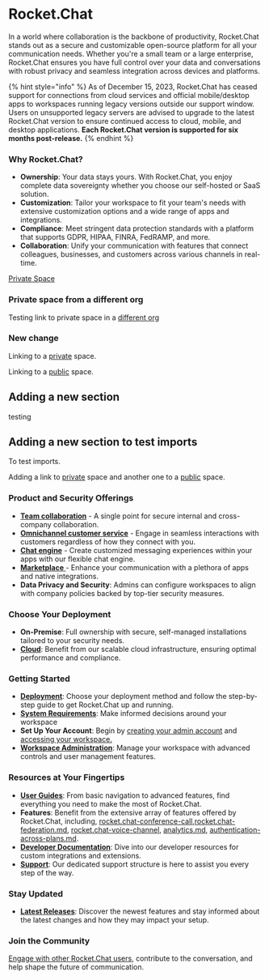 # Rocket.Chat

In a world where collaboration is the backbone of productivity, Rocket.Chat stands out as a secure and customizable open-source platform for all your communication needs. Whether you're a small team or a large enterprise, Rocket.Chat ensures you have full control over your data and conversations with robust privacy and seamless integration across devices and platforms.

{% hint style="info" %}
As of December 15, 2023, Rocket.Chat has ceased support for connections from cloud services and official mobile/desktop apps to workspaces running legacy versions outside our support window. Users on unsupported legacy servers are advised to upgrade to the latest Rocket.Chat version to ensure continued access to cloud, mobile, and desktop applications. **Each Rocket.Chat version is supported for six months post-release.**
{% endhint %}

### **Why Rocket.Chat?**

* **Ownership**: Your data stays yours. With Rocket.Chat, you enjoy complete data sovereignty whether you choose our self-hosted or SaaS solution.
* **Customization**: Tailor your workspace to fit your team's needs with extensive customization options and a wide range of apps and integrations.
* **Compliance**: Meet stringent data protection standards with a platform that supports GDPR, HIPAA, FINRA, FedRAMP, and more.
* **Collaboration**: Unify your communication with features that connect colleagues, businesses, and customers across various channels in real-time.

[Private Space](https://app.gitbook-staging.com/o/4azjOanrNwFQhRlJOYon/s/j2JRIFj8cVOzPSNEWvhb/ "mention")

### Private space from a different org

Testing link to private space in a [different org](broken-reference)

### New change

Linking to a [private](https://app.gitbook-staging.com/o/4azjOanrNwFQhRlJOYon/s/j2JRIFj8cVOzPSNEWvhb/) space.

Linking to a [public](https://app.gitbook-staging.com/o/4azjOanrNwFQhRlJOYon/s/wUQBaqZX1kOoy9v7UWmG/) space.

## Adding a new section

testing

## Adding a new section to test imports

To test imports.

Adding a link to [private](https://app.gitbook-staging.com/o/4azjOanrNwFQhRlJOYon/s/j2JRIFj8cVOzPSNEWvhb/) space and another one to a [public](https://app.gitbook-staging.com/o/4azjOanrNwFQhRlJOYon/s/wUQBaqZX1kOoy9v7UWmG/) space.

### **Product and Security Offerings**

* [**Team collaboration**](use-rocket.chat/workspace-administration/) - A single point for secure internal and cross-company collaboration.
* [**Omnichannel customer service**](use-rocket.chat/omnichannel/) - Engage in seamless interactions with customers regardless of how they connect with you.
* [**Chat engine**](https://developer.rocket.chat/chat-engine/overview-of-chat-engine) - Create customized messaging experiences within your apps with our flexible chat engine.
* [**Marketplace** ](extend-rocket.chat-capabilities/rocket.chat-marketplace)- Enhance your communication with a plethora of apps and native integrations.
* **Data Privacy and Security**: Admins can configure workspaces to align with company policies backed by top-tier security measures.

### **Choose Your Deployment**

* **On-Premise**: Full ownership with secure, self-managed installations tailored to your security needs.
* [**Cloud**](use-rocket.chat/rocket.chat-cloud): Benefit from our scalable cloud infrastructure, ensuring optimal performance and compliance.

### **Getting Started**

* [**Deployment**](deploy/deploy-rocket.chat): Choose your deployment method and follow the step-by-step guide to get Rocket.Chat up and running.
* [**System Requirements**](deploy/deploy-rocket.chat/system-requirements.md): Make informed decisions around your workspace
* **Set Up Your Account**: Begin by [creating your admin account](setup-and-configure/accessing-your-workspace/admin-account-creation.md) and [accessing your workspace.](setup-and-configure/accessing-your-workspace/)
* [**Workspace Administration**](use-rocket.chat/workspace-administration/): Manage your workspace with advanced controls and user management features.

### **Resources at Your Fingertips**

* [**User Guides**](use-rocket.chat/user-guides/): From basic navigation to advanced features, find everything you need to make the most of Rocket.Chat.
* **Features**: Benefit from the extensive array of features offered by Rocket.Chat, including, [rocket.chat-conference-call](use-rocket.chat/rocket.chat-conference-call "mention"),[rocket.chat-federation.md](use-rocket.chat/rocket.chat-federation.md "mention"), [rocket.chat-voice-channel](use-rocket.chat/rocket.chat-voice-channel "mention"), [analytics.md](use-rocket.chat/workspace-administration/settings/analytics.md "mention"), [authentication-across-plans.md](use-rocket.chat/authentication/authentication-across-plans.md "mention").
* [**Developer Documentation**](resources/development-docs.md): Dive into our developer resources for custom integrations and extensions.
* [**Support**](customer-center/support-center/): Our dedicated support structure is here to assist you every step of the way.

### **Stay Updated**

* [**Latest Releases**](https://github.com/RocketChat/Rocket.Chat/releases): Discover the newest features and stay informed about the latest changes and how they may impact your setup.

### **Join the Community**

[Engage with other Rocket.Chat users](customer-center/support-center/community-resources.md), contribute to the conversation, and help shape the future of communication.
